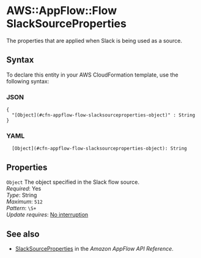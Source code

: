 # AWS::AppFlow::Flow SlackSourceProperties<a name="aws-properties-appflow-flow-slacksourceproperties"></a>

 The properties that are applied when Slack is being used as a source\. 

## Syntax<a name="aws-properties-appflow-flow-slacksourceproperties-syntax"></a>

To declare this entity in your AWS CloudFormation template, use the following syntax:

### JSON<a name="aws-properties-appflow-flow-slacksourceproperties-syntax.json"></a>

```
{
  "[Object](#cfn-appflow-flow-slacksourceproperties-object)" : String
}
```

### YAML<a name="aws-properties-appflow-flow-slacksourceproperties-syntax.yaml"></a>

```
  [Object](#cfn-appflow-flow-slacksourceproperties-object): String
```

## Properties<a name="aws-properties-appflow-flow-slacksourceproperties-properties"></a>

`Object`  <a name="cfn-appflow-flow-slacksourceproperties-object"></a>
 The object specified in the Slack flow source\.   
*Required*: Yes  
*Type*: String  
*Maximum*: `512`  
*Pattern*: `\S+`  
*Update requires*: [No interruption](https://docs.aws.amazon.com/AWSCloudFormation/latest/UserGuide/using-cfn-updating-stacks-update-behaviors.html#update-no-interrupt)

## See also<a name="aws-properties-appflow-flow-slacksourceproperties--seealso"></a>
+ [SlackSourceProperties](https://docs.aws.amazon.com/appflow/1.0/APIReference/API_SlackSourceProperties.html) in the *Amazon AppFlow API Reference*\.